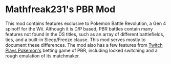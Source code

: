 # Mathfreak231's PBR Mod

This mod contains features exclusive to Pokemon Battle Revolution, a Gen 4 spinoff for the Wii. 
Although it is D/P based, PBR battles contain many features not found in the DS titles, such as an array of different battlefields, ties, and a built-in Sleep/Freeze clause.
This mod serves mostly to document these differences.
The mod also has a few features from [Twitch Plays Pokemon's](https://twitch.tv/twitchplayspokemon) betting game of PBR, including locked switching and a rough emulation of its matchmaker.